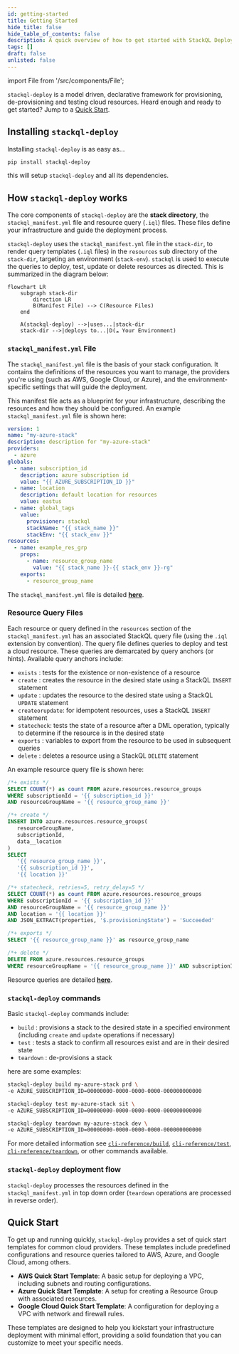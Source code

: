 ```yaml
---
id: getting-started
title: Getting Started
hide_title: false
hide_table_of_contents: false
description: A quick overview of how to get started with StackQL Deploy, including basic concepts and the essential components of a deployment.
tags: []
draft: false
unlisted: false
---
```


import File from '/src/components/File';

`stackql-deploy` is a model driven, declarative framework for provisioning, de-provisioning and testing cloud resources.  Heard enough and ready to get started? Jump to a [Quick Start](#quick-start).  

## Installing `stackql-deploy`

Installing `stackql-deploy` is as easy as...

```bash
pip install stackql-deploy
```

this will setup `stackql-deploy` and all its dependencies.

## How `stackql-deploy` works

The core components of `stackql-deploy` are the __stack directory__, the `stackql_manifest.yml` file and resource query (`.iql`) files. These files define your infrastructure and guide the deployment process.  

`stackql-deploy` uses the `stackql_manifest.yml` file in the `stack-dir`, to render query templates (`.iql` files) in the `resources` sub directory of the `stack-dir`, targeting an environment (`stack-env`).  `stackql` is used to execute the queries to deploy, test, update or delete resources as directed.  This is summarized in the diagram below:

```mermaid
flowchart LR
    subgraph stack-dir
        direction LR
        B(Manifest File) --> C(Resource Files)
    end

    A(stackql-deploy) -->|uses...|stack-dir
    stack-dir -->|deploys to...|D(☁️ Your Environment)
```

### `stackql_manifest.yml` File

The `stackql_manifest.yml` file is the basis of your stack configuration. It contains the definitions of the resources you want to manage, the providers you're using (such as AWS, Google Cloud, or Azure), and the environment-specific settings that will guide the deployment.  

This manifest file acts as a blueprint for your infrastructure, describing the resources and how they should be configured.  An example `stackql_manifest.yml` file is shown here:

<File name='stackql_manifest.yml'>

```yaml
version: 1
name: "my-azure-stack"
description: description for "my-azure-stack"
providers:
  - azure
globals:
  - name: subscription_id
    description: azure subscription id
    value: "{{ AZURE_SUBSCRIPTION_ID }}"
  - name: location
    description: default location for resources
    value: eastus
  - name: global_tags
    value:
      provisioner: stackql
      stackName: "{{ stack_name }}"
      stackEnv: "{{ stack_env }}"
resources:
  - name: example_res_grp
    props:
      - name: resource_group_name
        value: "{{ stack_name }}-{{ stack_env }}-rg"
    exports:
      - resource_group_name  
```

</File>

The `stackql_manifest.yml` file is detailed [__here__](/docs/manifest-file).

### Resource Query Files

Each resource or query defined in the `resources` section of the `stackql_manifest.yml` has an associated StackQL query file (using the `.iql` extension by convention).  The query file defines queries to deploy and test a cloud resource.  These queries are demarcated by query anchors (or hints).  Available query anchors include:

- `exists` : tests for the existence or non-existence of a resource
- `create` : creates the resource in the desired state using a StackQL `INSERT` statement
- `update` : updates the resource to the desired state using a StackQL `UPDATE` statement
- `createorupdate`: for idempotent resources, uses a StackQL `INSERT` statement
- `statecheck`: tests the state of a resource after a DML operation, typically to determine if the resource is in the desired state
- `exports` :  variables to export from the resource to be used in subsequent queries
- `delete` : deletes a resource using a StackQL `DELETE` statement

An example resource query file is shown here:

<File name='example_res_grp.iql'>

```sql
/*+ exists */
SELECT COUNT(*) as count FROM azure.resources.resource_groups
WHERE subscriptionId = '{{ subscription_id }}'
AND resourceGroupName = '{{ resource_group_name }}'

/*+ create */
INSERT INTO azure.resources.resource_groups(
   resourceGroupName,
   subscriptionId,
   data__location
)
SELECT
   '{{ resource_group_name }}',
   '{{ subscription_id }}',
   '{{ location }}'

/*+ statecheck, retries=5, retry_delay=5 */
SELECT COUNT(*) as count FROM azure.resources.resource_groups
WHERE subscriptionId = '{{ subscription_id }}'
AND resourceGroupName = '{{ resource_group_name }}'
AND location = '{{ location }}'
AND JSON_EXTRACT(properties, '$.provisioningState') = 'Succeeded'

/*+ exports */
SELECT '{{ resource_group_name }}' as resource_group_name

/*+ delete */
DELETE FROM azure.resources.resource_groups
WHERE resourceGroupName = '{{ resource_group_name }}' AND subscriptionId = '{{ subscription_id }}'
```

</File>

Resource queries are detailed [__here__](/docs/resource-query-files).

### `stackql-deploy` commands

Basic `stackql-deploy` commands include:

- `build` : provisions a stack to the desired state in a specified environment (including `create` and `update` operations if necessary)
- `test` : tests a stack to confirm all resources exist and are in their desired state
- `teardown` : de-provisions a stack

here are some examples:

```bash title="deploy my-azure-stack to the prd environment"
stackql-deploy build my-azure-stack prd \
-e AZURE_SUBSCRIPTION_ID=00000000-0000-0000-0000-000000000000
```

```bash title="test my-azure-stack in the sit environment"
stackql-deploy test my-azure-stack sit \
-e AZURE_SUBSCRIPTION_ID=00000000-0000-0000-0000-000000000000
```

```bash title="teardown my-azure-stack in the dev environment"
stackql-deploy teardown my-azure-stack dev \
-e AZURE_SUBSCRIPTION_ID=00000000-0000-0000-0000-000000000000
```

For more detailed information see [`cli-reference/build`](/docs/cli-reference/build), [`cli-reference/test`](/docs/cli-reference/test), [`cli-reference/teardown`](/docs/cli-reference/teardown), or other commands available.


### `stackql-deploy` deployment flow

`stackql-deploy` processes the resources defined in the `stackql_manifest.yml` in top down order (`teardown` operations are processed in reverse order).



## Quick Start

To get up and running quickly, `stackql-deploy` provides a set of quick start templates for common cloud providers. These templates include predefined configurations and resource queries tailored to AWS, Azure, and Google Cloud, among others.

- **AWS Quick Start Template**: A basic setup for deploying a VPC, including subnets and routing configurations.
- **Azure Quick Start Template**: A setup for creating a Resource Group with associated resources.
- **Google Cloud Quick Start Template**: A configuration for deploying a VPC with network and firewall rules.

These templates are designed to help you kickstart your infrastructure deployment with minimal effort, providing a solid foundation that you can customize to meet your specific needs.